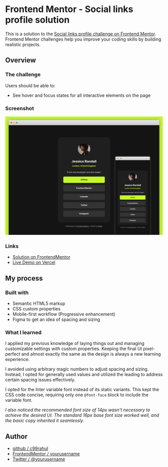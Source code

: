 # Frontend Mentor - Social links profile solution

This is a solution to the [Social links profile challenge on Frontend Mentor](https://www.frontendmentor.io/challenges/social-links-profile-UG32l9m6dQ). Frontend Mentor challenges help you improve your coding skills by building realistic projects. 

## Overview

### The challenge

Users should be able to:

- See hover and focus states for all interactive elements on the page

### Screenshot

![](./screenshot.jpg)

### Links

- [Solution on FrontendMentor](https://your-solution-url.com)
- [Live Demo on Vercel](https://social-links-profile-two-navy.vercel.app/)

## My process

### Built with

- Semantic HTML5 markup
- CSS custom properties
- Mobile-first workflow (Progressive enhancement)
- Figma to get an idea of spacing and sizing 

### What I learned

I applied my previous knowledge of laying things out and managing customizable settings with custom properties. Keeping the final UI pixel-perfect and almost exactly the same as the design is always a new learning experience. 

I avoided using arbitrary magic numbers to adjust spacing and sizing. Instead, I opted for generally used values and utilized the leading to address certain spacing issues effectively.

I opted for the Inter variable font instead of its static variants. This kept the CSS code concise, requiring only one `@font-face` block to include the variable font.

_I also noticed the recommended font size of 14px wasn't necessary to achieve the desired UI. The standard 16px base font size worked well, and the basic copy inherited it seamlessly._

## Author

- [github / c99rahul](https://github.com/c99rahul)
- [FrontendMentor / yourusername](https://www.frontendmentor.io/profile/c99rahul)
- [Twitter / @yourusername](https://www.twitter.com/c99rahul)